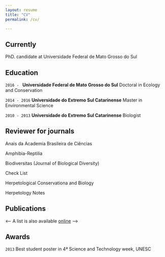 ```yaml
---
layout: resume
title: "CV"
permalink: /cv/

---
```

## Currently

PhD. candidate at Universidade Federal de Mato Grosso do Sul

## Education

`2016 - `
__Universidade Federal de Mato Grosso do Sul__
Doctoral in Ecology and Conservation

`2014 - 2016`
__Universidade do Extremo Sul Catarinense__
Master in Environmental Science

`2010 - 2013`
__Universidade do Extremo Sul Catarinense__
Biologist

## Reviewer for journals

Anais da Academia Brasileira de Ciências

Amphibia-Reptilia

Biodiversitas (Journal of Biological Diversity)

Check List

Herpetological Conservationa and Biology

Herpetology Notes


## Publications

<-- A list is also available [online](https://scholar.google.com.br/citations?user=k04bIL4AAAAJ&hl=pt-BR) -->


## Awards

`2013`
Best student poster in 4ª Science and Technology week, UNESC 



<!-- ### Footer

Last updated: May 2020 -->
